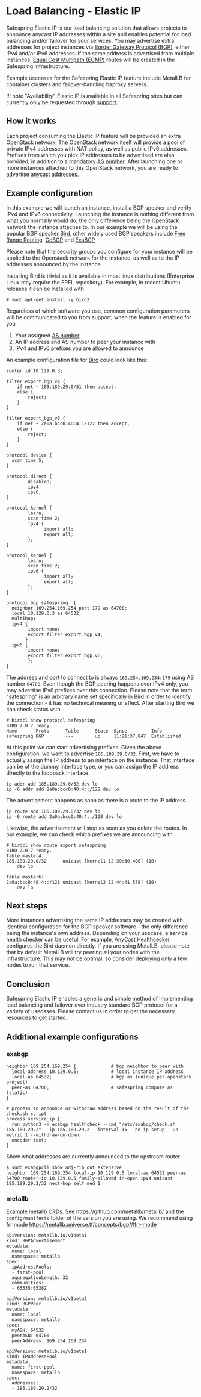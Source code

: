 # Load Balancing - Elastic IP

Safespring Elastic IP is our load balancing solution that allows projects to announce anycast IP addresses within a
site and enables potential for load balancing and/or failover for your services.
You may advertise extra addresses for project instances via [Border Gateway
Protocol (BGP)](https://en.wikipedia.org/wiki/Border_Gateway_Protocol), either
IPv4 and/or IPv6 addresses. If the same address is advertised from multiple
instances, [Equal Cost Multipath
(ECMP)](https://en.wikipedia.org/wiki/Equal-cost_multi-path_routing) routes will
be created in the Safespring infrastructure.

Example usecases for the Safespring Elastic IP feature include MetalLB for
container clusters and failover-handling haproxy servers.

!!! note "Availability"
    Elastic IP is available in all Safespring sites but can currently only be requested through [support](../service/support.md).

## How it works

Each project consuming the Elastic IP feature will be provided an extra OpenStack network.
The OpenStack network itself will provide a pool of private IPv4 addresses with
NAT policy, as well as public IPv6 addresses. Prefixes from which you pick IP
addresses to be advertised are also provided, in addition to a mandatory
[AS number](https://en.wikipedia.org/wiki/Autonomous_system_(Internet)). After
launching one or more instances attached to this OpenStack network, you are ready
to advertise [anycast](https://en.wikipedia.org/wiki/Anycast) addresses.

## Example configuration

In this example we will launch an instance, install a BGP speaker and verify
IPv4 and IPv6 connectivity. Launching the instance is nothing different from
what you normally would do, the only difference being the OpenStack network the
instance attaches to. In our example we will be using the popular BGP speaker
[Bird](https://bird.network.cz/), other widely used BGP speakers include
[Free Range Routing](https://frrouting.org/),
[GoBGP](https://osrg.github.io/gobgp/) and
[ExaBGP](https://github.com/Exa-Networks/exabgp)

Please note that the security groups you configure for your instance will be applied
to the Openstack network for the instance, as well as to the IP addresses announced by
the instance.

Installing Bird is trivial as it is available in most linux distributions (Enterprise
Linux may require the EPEL repository). For example, in recent Ubuntu releases it can be
installed with

```code
# sudo apt-get install -y bird2
```

Regardless of which software you use, common configuration parameters will be
communicated to you from support, when the feature is enabled for you

1. Your assigned [AS number](https://en.wikipedia.org/wiki/Autonomous_system_(Internet))
2. An IP address and AS number to peer your instance with
3. IPv4 and IPv6 prefixes you are allowed to announce

An example configuration file for [Bird](https://bird.network.cz/) could look like this:

```code
router id 10.129.0.3;

filter export_bgp_v4 {
    if net ~ 185.189.29.0/31 then accept;
    else {
        reject;
    }
}

filter export_bgp_v6 {
    if net ~ 2a0a:bcc0:40:4::/127 then accept;
    else {
        reject;
    }
}

protocol device {
  scan time 5;
}

protocol direct {
        disabled;
        ipv4;
        ipv6;
}

protocol kernel {
        learn;
        scan time 2;
        ipv4 {
              import all;
              export all;
        };
}

protocol kernel {
        learn;
        scan time 2;
        ipv6 {
              import all;
              export all;
        };
}

protocol bgp safespring  {
  neighbor 169.254.169.254 port 179 as 64700;
  local 10.129.0.3 as 64532;
  multihop;
  ipv4 {
        import none;
        export filter export_bgp_v4;
       };
  ipv6 {
        import none;
        export filter export_bgp_v6;
        };
}
```

The address and port to connect to is always `169.254.169.254:179` using AS
number `64700`. Even though the BGP peering happens over IPv4 only, you may
advertise IPv6 prefixes over this connection. Please note that the term
"safespring" is an arbitrary name set specifically in Bird in order to identify
the connection - it has no technical meaning or effect. After starting Bird we
can check status with

```code
# birdcl show protocol safespring
BIRD 2.0.7 ready.
Name       Proto      Table      State  Since         Info
safespring BGP        ---        up     11:21:37.847  Established
```

At this point we can start advertising prefixes. Given the above configuration,
we want to advertise `185.189.29.0/32`. First, we have to actually assign the
IP address to an interface on the instance. That interface can be of the dummy
interface type, or you can assign the IP address directly to the loopback interface.

```code
ip addr add 185.189.29.0/32 dev lo
ip -6 addr add 2a0a:bcc0:40:4::/128 dev lo
```

The advertisement happens as soon as there is a route to the IP address.

```code
ip route add 185.189.29.0/32 dev lo
ip -6 route add 2a0a:bcc0:40:4::/128 dev lo
```

Likewise, the advertisement will stop as soon as you delete the routes.
In our example, we can check which prefixes we are announcing with

```code
# birdcl show route export safespring
BIRD 2.0.7 ready.
Table master4:
185.189.29.0/32      unicast [kernel1 12:39:30.408] (10)
	dev lo

Table master6:
2a0a:bcc0:40:4::/128 unicast [kernel2 12:44:41.579] (10)
	dev lo
```

## Next steps

More instances advertising the same IP addresses may be created with identical
configuration for the BGP speaker software - the only difference being the
instance's own address. Depending on your usecase, a service health checker can
be useful. For example, [AnyCast
Healthcecker](https://github.com/unixsurfer/anycast_healthchecker) configures
the Bird daemon directly. If you are using MetalLB, please note that by default
MetalLB will try peering all your nodes with the infrastructure. This may not be
optimal, so consider deploying only a few nodes to run that service.

## Conclusion

Safespring Elastic IP enables a generic and simple method of implementing load
balancing and failover over industry standard BGP protocol for a variety of
usecases. Please contact us in order to get the necessary resources to get started.

## Additional example configurations

### exabgp


```
neighbor 169.254.169.254 {             # bgp neighbor to peer with
  local-address 10.129.0.5;            # local instance IP address
  local-as 64532;                      # bgp as (unique per openstack project)
  peer-as 64700;                       # safespring compute as (static)
}

# process to announce or withdraw address based on the result of the check.sh script
process service_ip {
  run python3 -m exabgp healthcheck --cmd "/etc/exabgp/check.sh 185.189.29.2" --ip 185.189.29.2 --interval 15 --no-ip-setup --up-metric 1 --withdraw-on-down;
  encoder text;
}
```

Show what addresses are currently announced to the upstream router
```
$ sudo exabgpcli show adj-rib out extensive
neighbor 169.254.169.254 local-ip 10.129.0.5 local-as 64532 peer-as 64700 router-id 10.129.0.5 family-allowed in-open ipv4 unicast 185.189.29.2/32 next-hop self med 1
```

### metallb

Example metallb CRDs. See https://github.com/metallb/metallb/ and the
`config/manifests` folder of the version you are using. We recommend using frr
mode https://metallb.universe.tf/concepts/bgp/#frr-mode

```
apiVersion: metallb.io/v1beta1
kind: BGPAdvertisement
metadata:
  name: local
  namespace: metallb
spec:
  ipAddressPools:
  - first-pool
  aggregationLength: 32
  communities:
  - 65535:65282
```

```
apiVersion: metallb.io/v1beta2
kind: BGPPeer
metadata:
  name: local
  namespace: metallb
spec:
  myASN: 64532
  peerASN: 64700
  peerAddress: 169.254.169.254
```

```
apiVersion: metallb.io/v1beta1
kind: IPAddressPool
metadata:
  name: first-pool
  namespace: metallb
spec:
  addresses:
  - 185.189.29.2/32
```
